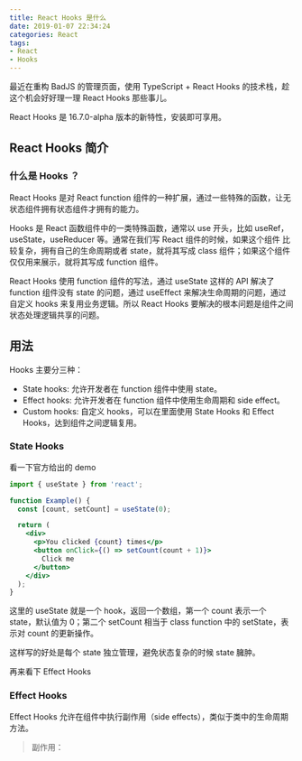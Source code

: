 ```yaml
---
title: React Hooks 是什么
date: 2019-01-07 22:34:24
categories: React
tags:
- React
- Hooks
---
```



最近在重构 BadJS 的管理页面，使用 TypeScript + React Hooks 的技术栈，趁这个机会好好理一理 React Hooks 那些事儿。

React Hooks 是 16.7.0-alpha 版本的新特性，安装即可享用。

## React Hooks 简介


### 什么是 Hooks ？

React Hooks 是对 React function 组件的一种扩展，通过一些特殊的函数，让无状态组件拥有状态组件才拥有的能力。

Hooks 是 React 函数组件中的一类特殊函数，通常以 use 开头，比如 useRef，useState，useReducer 等。通常在我们写 React 组件的时候，如果这个组件 比较复杂，拥有自己的生命周期或者 state，就将其写成 class 组件；如果这个组件仅仅用来展示，就将其写成 function 组件。

React Hooks 使用 function 组件的写法，通过 useState 这样的 API 解决了 function 组件没有 state 的问题，通过 useEffect 来解决生命周期的问题，通过自定义 hooks 来复用业务逻辑。所以 React Hooks 要解决的根本问题是组件之间状态处理逻辑共享的问题。


<!--more-->


## 用法

Hooks 主要分三种：

- State hooks: 允许开发者在 function 组件中使用 state。
- Effect hooks: 允许开发者在 function 组件中使用生命周期和 side effect。
- Custom hooks: 自定义 hooks，可以在里面使用 State Hooks 和 Effect Hooks，达到组件之间逻辑复用。


### State Hooks

看一下官方给出的 demo

```jsx
import { useState } from 'react';

function Example() {
  const [count, setCount] = useState(0);

  return (
    <div>
      <p>You clicked {count} times</p>
      <button onClick={() => setCount(count + 1)}>
        Click me
      </button>
    </div>
  );
}
```

这里的 useState 就是一个 hook，返回一个数组，第一个 count 表示一个 state，默认值为 0；第二个 setCount 相当于 class function 中的 setState，表示对 count 的更新操作。

这样写的好处是每个 state 独立管理，避免状态复杂的时候 state 臃肿。


再来看下 Effect Hooks

### Effect Hooks

Effect Hooks 允许在组件中执行副作用（side effects），类似于类中的生命周期方法。

> 副作用：






























